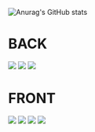 ![Anurag's GitHub stats](https://github-readme-stats.vercel.app/api?username=sangbumlikeagod&show_icons=true&theme=vue)



<div>
  <h1>BACK</h1>
</div>

<div>
  <img src="https://img.shields.io/badge/c++-00599C?style=flat-square&logo=c%2B%2B&logoColor=white"/></a>
  <img src="https://img.shields.io/badge/Python-3776AB?style=for-the-badge&logo=Python&logoColor=white">
  <img src="https://img.shields.io/badge/Django-092E20?style=for-the-badge&logo=django&logoColor=white">
</div>


<div>
  <h1>FRONT</h1>
</div>
  
<div>
<img src="https://img.shields.io/badge/Html5-E34F26?style=for-the-badge&logo=html5&logoColor=white">
<img src="https://img.shields.io/badge/Css-1572B6?style=for-the-badge&logo=css3&logoColor=white">
<img src="https://img.shields.io/badge/Javascript-F7DF1E?style=for-the-badge&logo=javascript&logoColor=white">

<img src="https://img.shields.io/badge/React-61DAFB?style=for-the-badge&logo=react&logoColor=white">
</div>



